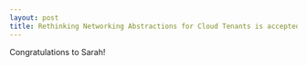 ```yaml
---
layout: post
title: Rethinking Networking Abstractions for Cloud Tenants is accepted to HotOS!
---
```


Congratulations to Sarah! 
